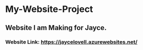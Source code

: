 # My-Website-Project
## Website I am Making for Jayce.
### Website Link: https://jaycelovell.azurewebsites.net/

